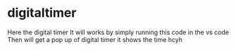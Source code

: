 # digitaltimer
Here the digital timer
It will works by simply running this code in the vs code
Then will get a pop up of digital timer 
it shows the time 
hcyh

